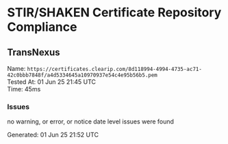 # STIR/SHAKEN Certificate Repository Compliance

## TransNexus

Name: `https://certificates.clearip.com/8d118994-4994-4735-ac71-42c0bbb7848f/a4d5334645a10970937e54c4e95b56b5.pem`\
Tested At: 01 Jun 25 21:45 UTC\
Time: 45ms

### Issues

no warning, or error, or notice date level issues were found

Generated: 01 Jun 25 21:52 UTC